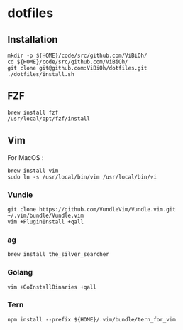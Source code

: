 # dotfiles

## Installation

```
mkdir -p ${HOME}/code/src/github.com/ViBiOh/
cd ${HOME}/code/src/github.com/ViBiOh/
git clone git@github.com:ViBiOh/dotfiles.git
./dotfiles/install.sh
```

## FZF

```
brew install fzf
/usr/local/opt/fzf/install
```

## Vim

For MacOS :

```
brew install vim
sudo ln -s /usr/local/bin/vim /usr/local/bin/vi
```

### Vundle

```
git clone https://github.com/VundleVim/Vundle.vim.git ~/.vim/bundle/Vundle.vim
vim +PluginInstall +qall
```

### ag

```
brew install the_silver_searcher
```

### Golang

```
vim +GoInstallBinaries +qall
```

### Tern

```
npm install --prefix ${HOME}/.vim/bundle/tern_for_vim
```

